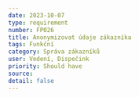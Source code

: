```yaml
---
date: 2023-10-07
type: requirement
number: FP026
title: Anonymizovat údaje zákazníka
tags: Funkční
category: Správa zákazníků
user: Vedení, Dispečink
priority: Should have
source: 
detail: false
---
```


